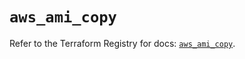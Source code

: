 # `aws_ami_copy`

Refer to the Terraform Registry for docs: [`aws_ami_copy`](https://registry.terraform.io/providers/hashicorp/aws/5.94.0/docs/resources/ami_copy).
